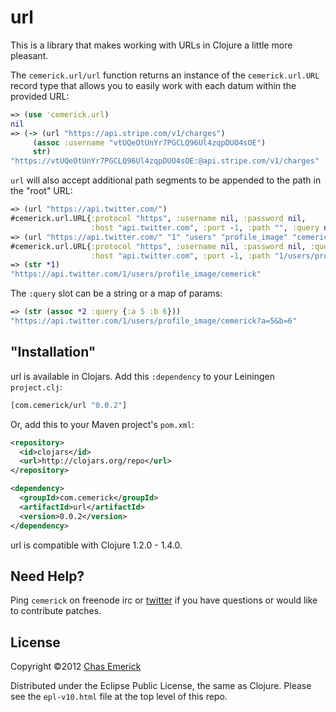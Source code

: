 # url

This is a library that makes working with URLs in Clojure a little more
pleasant.

The `cemerick.url/url` function returns an instance of the
`cemerick.url.URL` record type that allows you to easily work with each
datum within the provided URL:

```clojure
=> (use 'cemerick.url)
nil
=> (-> (url "https://api.stripe.com/v1/charges")
     (assoc :username "vtUQeOtUnYr7PGCLQ96Ul4zqpDUO4sOE")
     str)
"https://vtUQeOtUnYr7PGCLQ96Ul4zqpDUO4sOE:@api.stripe.com/v1/charges"
```

`url` will also accept additional path segments to be appended to the
path in the "root" URL:

```clojure
=> (url "https://api.twitter.com/")
#cemerick.url.URL{:protocol "https", :username nil, :password nil,
                  :host "api.twitter.com", :port -1, :path "", :query nil}
=> (url "https://api.twitter.com/" "1" "users" "profile_image" "cemerick")
#cemerick.url.URL{:protocol "https", :username nil, :password nil, :query nil,
                  :host "api.twitter.com", :port -1, :path "1/users/profile_image/cemerick"}
=> (str *1)
"https://api.twitter.com/1/users/profile_image/cemerick"
```

The `:query` slot can be a string or a map of params:

```clojure
=> (str (assoc *2 :query {:a 5 :b 6}))
"https://api.twitter.com/1/users/profile_image/cemerick?a=5&b=6"
```

## "Installation"

url is available in Clojars. Add this `:dependency` to your Leiningen
`project.clj`:

```clojure
[com.cemerick/url "0.0.2"]
```

Or, add this to your Maven project's `pom.xml`:

```xml
<repository>
  <id>clojars</id>
  <url>http://clojars.org/repo</url>
</repository>

<dependency>
  <groupId>com.cemerick</groupId>
  <artifactId>url</artifactId>
  <version>0.0.2</version>
</dependency>
```

url is compatible with Clojure 1.2.0 - 1.4.0.

## Need Help?

Ping `cemerick` on freenode irc or
[twitter](http://twitter.com/cemerick) if you have questions or would
like to contribute patches.

## License

Copyright ©2012 [Chas Emerick](http://cemerick.com)

Distributed under the Eclipse Public License, the same as Clojure.
Please see the `epl-v10.html` file at the top level of this repo.
